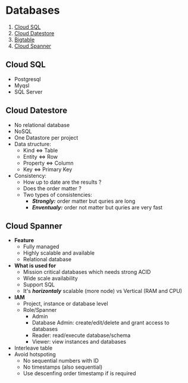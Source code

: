 # Databases

1. [Cloud SQL](#cloudsql)
2. [Cloud Datestore](#datastore)
3. [Bigtable](#bigtable)
4. [Cloud Spanner](#spanner)

## Cloud SQL <a name="cloudsql"></a>

- Postgresql
- Myqsl
- SQL Server

## Cloud Datestore <a name="datastore"></a>
  
- No relational database
- NoSQL
- One Datastore per project
- Data structure:
  - Kind <=> Table
  - Entity <=> Row
  - Property <=> Column
  - Key <=> Primary Key
- Consistency:
  - How up to date are the results ?
  - Does the order matter ?
  - Two types of consistencies:
    - ***Strongly:*** order matter but quries are long
    - ***Enventualy:*** order not matter but quries are very fast

## Cloud Spanner <a name="spanner"></a>

- **Feature**
    - Fully managed
    - Highly scalable and available
    - Relational database
- **What is used for**
    - Mission critical databases which needs strong ACID
    - Wide scale availability
    - Support SQL
    - It's ***horizontaly*** scalable (more node) vs Vertical (RAM and CPU)
- **IAM**
    - Project, instance or database level
    - Role/Spanner
        - Admin
        - Database Admin: create/edit/delete and grant access to databases
        - Reader: read/execute database/schema
        - Viewer: view instances and databases
- Interleave table
- Avoid hotspoting
    - No sequential numbers with ID
    - No timestamps (also sequential)
    - Use descenfing order timestamp if is required
